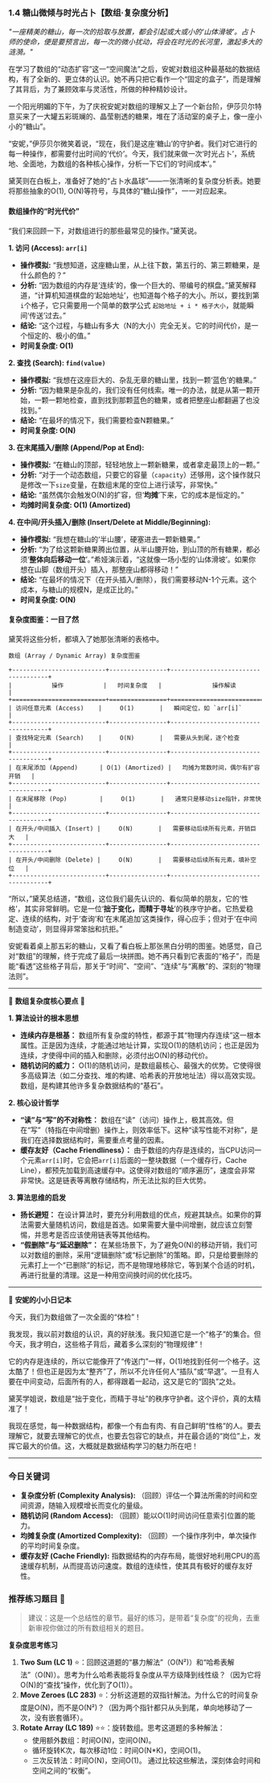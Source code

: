 ### **1.4 糖山微倾与时光占卜【数组·复杂度分析】**

*"一座精美的糖山，每一次的拾取与放置，都会引起或大或小的‘山体滑坡’。占卜师的使命，便是要预言出，每一次的微小扰动，将会在时光的长河里，激起多大的涟漪。"*

在学习了数组的“动态扩容”这一“空间魔法”之后，安妮对数组这种最基础的数据结构，有了全新的、更立体的认识。她不再只把它看作一个“固定的盒子”，而是理解了其背后，为了兼顾效率与灵活性，所做的种种精妙设计。

一个阳光明媚的下午，为了庆祝安妮对数组的理解又上了一个新台阶，伊莎贝尔特意买来了一大罐五彩斑斓的、晶莹剔透的糖果，堆在了活动室的桌子上，像一座小小的“糖山”。

“安妮，”伊莎贝尔微笑着说，“现在，我们是这座‘糖山’的守护者。我们对它进行的每一种操作，都需要付出时间的‘代价’。今天，我们就来做一次‘时光占卜’，系统地、全面地，为数组的各种核心操作，分析一下它们的‘时间成本’。”

黛芙则在白板上，准备好了她的“占卜水晶球”——一张清晰的复杂度分析表。她要将那些抽象的O(1), O(N)等符号，与具体的“糖山操作”，一一对应起来。

#### **数组操作的“时光代价”**

“我们来回顾一下，对数组进行的那些最常见的操作。”黛芙说。

**1. 访问 (Access): `arr[i]`**

-   **操作模拟:** “我想知道，这座糖山里，从上往下数，第五行的、第三颗糖果，是什么颜色的？”
-   **分析:** “因为数组的内存是‘连续’的，像一个巨大的、带编号的棋盘。”黛芙解释道，“计算机知道棋盘的‘起始地址’，也知道每个格子的大小。所以，要找到第`i`个格子，它只需要用一个简单的数学公式 `起始地址 + i * 格子大小`，就能瞬间‘传送’过去。”
-   **结论:** “这个过程，与糖山有多大（N的大小）完全无关。它的时间代价，是一个恒定的、极小的值。”
-   **时间复杂度: O(1)**

**2. 查找 (Search): `find(value)`**

-   **操作模拟:** “我想在这座巨大的、杂乱无章的糖山里，找到一颗‘蓝色’的糖果。”
-   **分析:** “因为糖果是杂乱的，我们没有任何线索。唯一的办法，就是从第一颗开始，一颗一颗地检查，直到找到那颗蓝色的糖果，或者把整座山都翻遍了也没找到。”
-   **结论:** “在最坏的情况下，我们需要检查N颗糖果。”
-   **时间复杂度: O(N)**

**3. 在末尾插入/删除 (Append/Pop at End):**

-   **操作模拟:** “在糖山的顶部，轻轻地放上一颗新糖果，或者拿走最顶上的一颗。”
-   **分析:** “对于一个动态数组，只要它的容量（`capacity`）还够用，这个操作就只是修改一下`size`变量，在数组末尾的空位上进行读写，非常快。”
-   **结论:** “虽然偶尔会触发O(N)的扩容，但‘**均摊**’下来，它的成本是恒定的。”
-   **均摊时间复杂度: O(1) (Amortized)**

**4. 在中间/开头插入/删除 (Insert/Delete at Middle/Beginning):**

-   **操作模拟:** “我想在糖山的‘半山腰’，硬塞进去一颗新糖果。”
-   **分析:** “为了给这颗新糖果腾出位置，从半山腰开始，到山顶的所有糖果，都必须‘**整体向后移动一位**’。”希娅演示着，“这就像一场小型的‘山体滑坡’。如果你想在山脚（数组开头）插入，那整座山都得移动！”
-   **结论:** “在最坏的情况下（在开头插入/删除），我们需要移动N-1个元素。这个成本，与糖山的规模N，是成正比的。”
-   **时间复杂度: O(N)**

#### **复杂度图鉴：一目了然**

黛芙将这些分析，都填入了她那张清晰的表格中。

```ascii
数组 (Array / Dynamic Array) 复杂度图鉴

+--------------------------+----------------+------------------------------------+
|           操作           |   时间复杂度   |              操作解读                |
+==========================+================+====================================+
| 访问任意元素 (Access)    |     O(1)       |   瞬间定位，如 `arr[i]`            |
+--------------------------+----------------+------------------------------------+
| 查找特定元素 (Search)    |     O(N)       |   需要从头到尾，逐个检查           |
+--------------------------+----------------+------------------------------------+
| 在末尾添加 (Append)      | O(1) (Amortized) |   均摊为常数时间，偶尔有扩容开销   |
+--------------------------+----------------+------------------------------------+
| 在末尾移除 (Pop)         |     O(1)       |   通常只是移动size指针，非常快     |
+--------------------------+----------------+------------------------------------+
| 在开头/中间插入 (Insert) |     O(N)       |   需要移动后续所有元素，开销巨大   |
+--------------------------+----------------+------------------------------------+
| 在开头/中间删除 (Delete) |     O(N)       |   需要移动后续所有元素，填补空位   |
+--------------------------+----------------+------------------------------------+
```

“所以，”黛芙总结道，“数组，这位我们最先认识的、看似简单的朋友，它的‘性格’，其实非常鲜明。它是一位‘**拙于变化，而精于寻址**’的秩序守护者。它热爱稳定、连续的结构，对于‘查询’和‘在末尾追加’这类操作，得心应手；但对于‘在中间制造变动’，则显得非常笨拙和抗拒。”

安妮看着桌上那五彩的糖山，又看了看白板上那张黑白分明的图鉴。她感觉，自己对“数组”的理解，终于完成了最后一块拼图。她不再只看到它表面的“格子”，而是能“看透”这些格子背后，那关于“时间”、“空间”、“连续”与“离散”的、深刻的“物理法则”。

---

🌸 **数组复杂度核心要点** 🌸

**1. 算法设计的根本思想**
- **连续内存是根基：** 数组所有复杂度的特性，都源于其“物理内存连续”这一根本属性。正是因为连续，才能通过地址计算，实现O(1)的随机访问；也正是因为连续，才使得中间的插入和删除，必须付出O(N)的移动代价。
- **随机访问的威力：** O(1)的随机访问，是数组最核心、最强大的优势。它使得很多高级算法（如二分查找、堆的构建、哈希表的开放地址法）得以高效实现。数组，是构建其他许多复杂数据结构的“基石”。

**2. 核心设计哲学**
- **“读”与“写”的不对称性：** 数组在“读”（访问）操作上，极其高效。但在“写”（特指在中间增删）操作上，则效率低下。这种“读写性能不对称”，是我们在选择数据结构时，需要重点考量的因素。
- **缓存友好（Cache Friendliness）：** 由于数组的内存是连续的，当CPU访问一个元素`arr[i]`时，它会把`arr[i]`后面的一整块数据（一个缓存行，Cache Line），都预先加载到高速缓存中。这使得对数组的“顺序遍历”，速度会非常非常快。这是链表等离散存储结构，所无法比拟的巨大优势。

**3. 算法思维的启发**
- **扬长避短：** 在设计算法时，要充分利用数组的优点，规避其缺点。如果你的算法需要大量随机访问，数组是首选。如果需要大量中间增删，就应该立刻警惕，并思考是否应该使用链表等其他结构。
- **“假删除”与“延迟删除”：** 在某些场景下，为了避免O(N)的移动开销，我们可以对数组的删除，采用“逻辑删除”或“标记删除”的策略。即，只是给要删除的元素打上一个“已删除”的标记，而不是物理地移除它，等到某个合适的时机，再进行批量的清理。这是一种用空间换时间的优化技巧。

---

🎀 **安妮的小小日记本**

今天，我们为数组做了一次全面的“体检”！

我发现，我以前对数组的认识，真的好肤浅。我只知道它是一个“格子”的集合。但今天，我才明白，这些格子背后，藏着多么深刻的“物理规律”！

它的内存是连续的，所以它能像开了“传送门”一样，O(1)地找到任何一个格子。这太酷了！但也正是因为太“整齐”了，所以不允许任何人“插队”或“早退”。一旦有人要在中间变动，后面所有的人，都得跟着一起动，这又是它的“固执”之处。

黛芙学姐说，数组是“拙于变化，而精于寻址”的秩序守护者。这个评价，真的太精准了！

我现在感觉，每一种数据结构，都像一个有血有肉、有自己鲜明“性格”的人。要去理解它，就要去理解它的优点，也要去包容它的缺点，并在最合适的“岗位”上，发挥它最大的价值。这，大概就是数据结构学习的魅力所在吧！

---

### 今日关键词

- **复杂度分析 (Complexity Analysis):** （回顾）评估一个算法所需的时间和空间资源，随输入规模增长而变化的量级。
- **随机访问 (Random Access):** （回顾）能以O(1)时间访问任意索引位置的能力。
- **均摊复杂度 (Amortized Complexity):** （回顾）一个操作序列中，单次操作的平均时间复杂度。
- **缓存友好 (Cache Friendly):** 指数据结构的内存布局，能很好地利用CPU的高速缓存机制，从而提高访问速度。数组的连续性，使其具有极好的缓存友好性。

### 推荐练习题目 🧲  
> 建议：这是一个总结性的章节。最好的练习，是带着“复杂度”的视角，去重新审视你做过的所有数组相关的题目。

**复杂度思考练习**  
1.  **Two Sum (LC 1)** ⭐：回顾这道题的“暴力解法”（O(N²)）和“哈希表解法”（O(N)）。思考为什么哈希表能将复杂度从平方级降到线性级？（因为它将O(N)的“查找”操作，优化到了O(1)）。
2.  **Move Zeroes (LC 283)** ⭐：分析这道题的双指针解法。为什么它的时间复杂度是O(N)，而不是O(N²)？（因为两个指针都只从头到尾，单向地移动了一次，没有嵌套循环）。
3.  **Rotate Array (LC 189)** ⭐⭐：旋转数组。思考这道题的多种解法：
    -   使用额外数组：时间O(N)，空间O(N)。
    -   循环旋转K次，每次移动1位：时间O(N*K)，空间O(1)。
    -   三次反转法：时间O(N)，空间O(1)。
    通过比较这些解法，深刻体会时间和空间之间的“权衡”。
